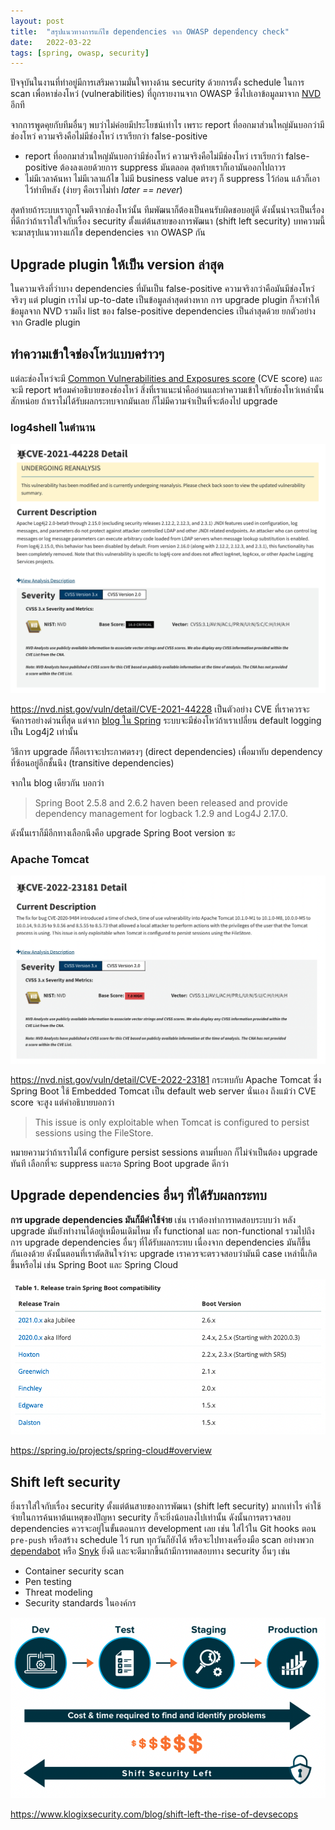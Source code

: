 ```yaml
---
layout: post
title:  "สรุปแนวทางการแก้ไข dependencies จาก OWASP dependency check"
date:   2022-03-22
tags: [spring, owasp, security]
---
```


ปัจจุบันในงานที่ทำอยู่มีการเสริมความมั่นใจทางด้าน security ด้วยการตั้ง schedule ในการ scan เพื่อหาช่องโหว่ (vulnerabilities) ที่ถูกรายงานจาก OWASP ซึ่งไปเอาข้อมูลมาจาก [NVD](https://nvd.nist.gov/) อีกที  

จากการพูดคุยกับทีมอื่นๆ พบว่าไม่ค่อยมีประโยชน์เท่าไร เพราะ report ที่ออกมาส่วนใหญ่มันบอกว่ามีช่องโหว่ ความจริงคือไม่มีช่องโหว่ เราเรียกว่า false-positive 

- report ที่ออกมาส่วนใหญ่มันบอกว่ามีช่องโหว่ ความจริงคือไม่มีช่องโหว่ เราเรียกว่า false-positive ต้องลงเอยด้วยการ suppress มันตลอด สุดท้ายเราก็เอามันออกไปถาวร
- ไม่มีเวลาค้นหา ไม่มีเวลาแก้ไข ไม่มี business value ตรงๆ ก็ suppress ไว้ก่อน แล้วก็เอาไว้ทำทีหลัง (ง่ายๆ คือเราไม่ทำ *later == never*)

สุดท้ายถ้าระบบเราถูกโจมตีจากช่องโหว่นั้น ทีมพัฒนาก็ต้องเป็นคนรับผิดชอบอยู่ดี ดังนั้นน่าจะเป็นเรื่องที่ดีกว่าถ้าเราใส่ใจกับเรื่อง security ตั้งแต่ต้นสายของการพัฒนา (shift left security) บทความนี้จะมาสรุปแนวทางแก้ไข dependencies จาก OWASP กัน

## Upgrade plugin ให้เป็น version ล่าสุด
ในความจริงที่ว่าบาง dependencies ที่มันเป็น false-positive ความจริงกว่าคือมันมีช่องโหว่จริงๆ แต่ plugin เราไม่ up-to-date เป็นข้อมูลล่าสุดต่างหาก การ upgrade plugin ก็จะทำให้ข้อมูลจาก NVD รวมถึง list ของ false-positive dependencies เป็นล่าสุดด้วย ยกตัวอย่างจาก Gradle plugin  

<script src="https://gist.github.com/raksit31667/77afcb57970faae33ba7dbaa4d3c07b7.js"></script>

## ทำความเข้าใจช่องโหว่แบบคร่าวๆ
แต่ละช่องโหว่จะมี [Common Vulnerabilities and Exposures score](https://en.wikipedia.org/wiki/Common_Vulnerabilities_and_Exposures) (CVE score) และจะมี report พร้อมคำอธิบายของช่องโหว่ สิ่งที่เราแนะนำคืออ่านและทำความเข้าใจกับช่องโหว่เหล่านั้นสักหน่อย ถ้าเราไม่ได้รับผลกระทบจากมันเลย ก็ไม่มีความจำเป็นที่จะต้องไป upgrade

### log4shell ในตำนาน

![CVE for Log4shell](/assets/2022-03-22-cve-log4shell.png)

<https://nvd.nist.gov/vuln/detail/CVE-2021-44228> เป็นตัวอย่าง CVE ที่เราควรจะจัดการอย่างด่วนที่สุด แต่จาก [blog ใน Spring](https://spring.io/blog/2021/12/10/log4j2-vulnerability-and-spring-boot) ระบบจะมีช่องโหว่ถ้าเราเปลี่ยน default logging เป็น Log4j2 เท่านั้น  

วิธีการ upgrade ก็คือเราจะประกาศตรงๆ (direct dependencies) เพื่อมาทับ dependency ที่ซ้อนอยู่อีกชั้นนึง (transitive dependencies)

<script src="https://gist.github.com/raksit31667/8f9cb9e5ef9f15437ee86dbe77faf080.js"></script>

จากใน blog เดียวกัน บอกว่า

> Spring Boot 2.5.8 and 2.6.2 haven been released and provide dependency management for logback 1.2.9 and Log4J 2.17.0.

ดังนั้นเราก็มีอีกทางเลือกนึงคือ upgrade Spring Boot version ซะ

<script src="https://gist.github.com/raksit31667/bbdadfbd3e28d881104b76270056eb76.js"></script>

### Apache Tomcat

![CVE for Apache Tomcat](/assets/2022-03-22-cve-apache-tomcat.png)

<https://nvd.nist.gov/vuln/detail/CVE-2022-23181> กระทบกับ Apache Tomcat ซึ่ง Spring Boot ใช้ Embedded Tomcat เป็น default web server นั่นเอง ถึงแม้ว่า CVE score จะสูง แต่คำอธิบายบอกว่า

> This issue is only exploitable when Tomcat is configured to persist sessions using the FileStore.

<script src="https://gist.github.com/raksit31667/952abb368cd4cb63d0a84166286b5b28.js"></script>

หมายความว่าถ้าเราไม่ได้ configure persist sessions ตามที่บอก ก็ไม่จำเป็นต้อง upgrade ทันที เลือกที่จะ suppress และรอ Spring Boot upgrade ดีกว่า

## Upgrade dependencies อื่นๆ ที่ได้รับผลกระทบ
**การ upgrade dependencies มันก็มีค่าใช้จ่าย** เช่น เราต้องทำการทดสอบระบบว่า หลัง upgrade มันยังทำงานได้อยู่เหมือนเดิมไหม ทั้ง functional และ non-functional รวมไปถึงการ upgrade dependencies อื่นๆ ที่ได้รับผลกระทบ เนื่องจาก dependencies มันก็ขึ้นกันเองด้วย ดังนั้นตอนที่เราตัดสินใจว่าจะ upgrade เราควรจะตรวจสอบว่ามันมี case เหล่านี้เกิดขึ้นหรือไม่ เช่น Spring Boot และ Spring Cloud  

![Spring Cloud compatibility with Spring Boot](/assets/2022-03-22-spring-cloud-boot-compatibility.png)

<https://spring.io/projects/spring-cloud#overview>

## Shift left security
ยิ่งเราใส่ใจกับเรื่อง security ตั้งแต่ต้นสายของการพัฒนา (shift left security) มากเท่าไร ค่าใช้จ่ายในการค้นหาต้นเหตุของปัญหา security ก็จะยิ่งน้อบลงไปเท่านั้น ดังนั้นการตรวจสอบ dependencies ควรจะอยู่ในขั้นตอนการ development เลย เช่น ใส่ไว้ใน Git hooks ตอน `pre-push` หรือสร้าง schedule ไว้ run ทุกวันก็ยังได้ หรือจะไปทางเครื่องมือ scan อย่างพวก [dependabot](https://github.com/dependabot) หรือ [Snyk](https://github.com/dependabot) ยิ่งดี และจะดีมากขึ้นถ้ามีการทดสอบทาง security อื่นๆ เช่น 

- Container security scan
- Pen testing
- Threat modeling
- Security standards ในองค์กร

![Shift left security](/assets/2022-03-22-shift-left-security.png)

<https://www.klogixsecurity.com/blog/shift-left-the-rise-of-devsecops>